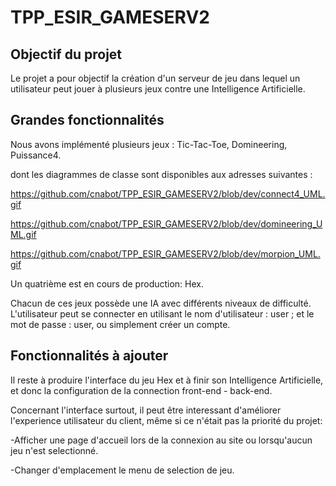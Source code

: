 # TPP_ESIR_GAMESERV2

## Objectif du projet
Le projet a pour objectif la création d'un serveur de jeu dans lequel un utilisateur peut jouer à plusieurs jeux contre une Intelligence Artificielle.

## Grandes fonctionnalités
Nous avons implémenté plusieurs jeux : 
  Tic-Tac-Toe,
  Domineering,
  Puissance4.
  
dont les diagrammes de classe sont disponibles aux adresses suivantes : 

https://github.com/cnabot/TPP_ESIR_GAMESERV2/blob/dev/connect4_UML.gif

https://github.com/cnabot/TPP_ESIR_GAMESERV2/blob/dev/domineering_UML.gif

https://github.com/cnabot/TPP_ESIR_GAMESERV2/blob/dev/morpion_UML.gif
  
  
Un quatrième est en cours de production: Hex.

Chacun de ces jeux possède une IA avec différents niveaux de difficulté.
L'utilisateur peut se connecter en utilisant le nom d'utilisateur : user ; et le mot de passe : user, ou simplement créer un compte.

## Fonctionnalités à ajouter
Il reste à produire l'interface du jeu Hex et à finir son Intelligence Artificielle, et donc la configuration de la connection front-end - back-end.

Concernant l'interface surtout, il peut être interessant d'améliorer l'experience utilisateur du client, même si ce n'était pas la priorité du projet:

-Afficher une page d'accueil lors de la connexion au site ou lorsqu'aucun jeu n'est selectionné.

-Changer d'emplacement le menu de selection de jeu.
